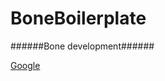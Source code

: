 BoneBoilerplate
================

######Bone development######

[Google][google_url]

[google_url]: http://www.google.com "Google"